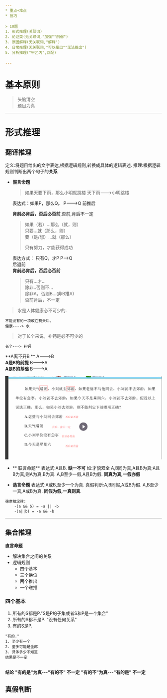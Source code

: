 ```yaml
---
* 重点+难点
* 技巧

> 10题
1. 形式推理(关联词)
2. 论证类(无关联词,"加强""削弱")
3. 原因解释(无关联词,"解释")
4. 日常推理(无关联词,"可以推出""无法推出")
5. 分析推理("甲乙丙",匹配)

---
```

# 基本原则

> 头脑清空   
> 题目为真

---


# 形式推理
## 翻译推理
  定义:将题目给出的文字表达,根据逻辑规则,转换成具体的逻辑表述.
  推理:根据逻辑规则判断出两个句子的**关系**
  
  







* **假言命题**

  > 如果天要下雨，那么小明就跳楼
  天下雨--->小明跳楼 

  表达式：如果P，那么Q。  P---&gt;Q 前推后

  **肯前必肯后，否后必否前**,否前,肯后不一定

  > 如果（若）...那么（就，则）  
  >   只要...就（那么，则）  
  >   要（是/想）...就（那么）
  >
  > 只有努力，才能获得成功

  表达方式： 只有Q，才P   P--&gt;Q  
    后退前  
    **肯前必肯后，否后必否前**

  > 只有...才...  
  >   除非..否则不...  
  >   除非A，否则B...\(非B推A\)  
  >   否前肯后，不一定

> 水是人体健康必不可少的.

```
不能没有的一项改在箭头后。
健康----> 水
```

> 对于长个来说，补钙是必不可少的

```
长个---> 补钙
```

**A离不开B **  A---&gt;B  
 **A是B的前提** B---&gt;A  
 **A是B的基础**     B---&gt;A

![](/assets/lj_1.png)


* ** 联言命题**
表达式:A且B. **缺一不可**
如:才貌双全
A,B同为真,A且B为真;A且B为真,则A为真,B为真.
A,B至少一假,A且B为假.
**同真为真,一假亦假**  


* **选言命题**
表达式:A或B,至少一个为真.
真假判断:A,B同假,A或B为假.
A,B至少一真,A或B为真.
**同假为假,一真则真**.

```text
德摩根定律:
    -(a && b) = -a || -b
    -(a||b) = -a && -b
```
---

## 集合推理
**直言命题**

* 解决集合之间的关系
* 逻辑规则
  * 四个基本
  * 三个换位
  * 两个推出
  * 一个递推
### 四个基本
1. 所有的S都是P."S是P的子集或者S和P是一个集合"
2. 所有的S都不是P. "没有任何关系"
3. 有的S是P.

  ```text
  "有的."
  1. 至少有一个
  2. 至多可能是全部
  3. 具体多少不知道
  结果是不一定
  
  
  ```
  **结论**
**"有的是"为真---"有的不" 不一定**
**"有的不"为真---"有的是" 不一定**


## 真假判断







 